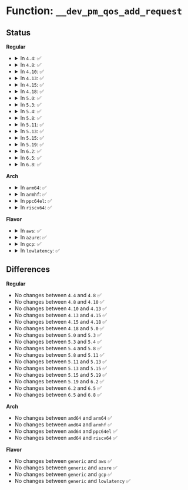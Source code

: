 # Function: <code>__dev_pm_qos_add_request</code>

## Status
<b>Regular</b>
<ul>
<li>
<details>
<summary>In <code>4.4</code>: ✅</summary>

```c
int __dev_pm_qos_add_request(struct device *dev, struct dev_pm_qos_request *req, enum dev_pm_qos_req_type type, s32 value);
```

**Collision:** Unique Static

**Inline:** No

**Transformation:** False

**Instances:**

```
In drivers/base/power/qos.c (ffffffff81555290)
Location: drivers/base/power/qos.c:300
Inline: False
Direct callers:
  - drivers/base/power/qos.c:dev_pm_qos_add_request
  - drivers/base/power/qos.c:dev_pm_qos_update_user_latency_tolerance
```
**Symbols:**

```
ffffffff81555290-ffffffff815553f3: __dev_pm_qos_add_request (STB_LOCAL)
```
</details>
</li>
<li>
<details>
<summary>In <code>4.8</code>: ✅</summary>

```c
int __dev_pm_qos_add_request(struct device *dev, struct dev_pm_qos_request *req, enum dev_pm_qos_req_type type, s32 value);
```

**Collision:** Unique Static

**Inline:** No

**Transformation:** False

**Instances:**

```
In drivers/base/power/qos.c (ffffffff815a72f0)
Location: drivers/base/power/qos.c:300
Inline: False
Direct callers:
  - drivers/base/power/qos.c:dev_pm_qos_update_user_latency_tolerance
  - drivers/base/power/qos.c:dev_pm_qos_add_request
```
**Symbols:**

```
ffffffff815a72f0-ffffffff815a7449: __dev_pm_qos_add_request (STB_LOCAL)
```
</details>
</li>
<li>
<details>
<summary>In <code>4.10</code>: ✅</summary>

```c
int __dev_pm_qos_add_request(struct device *dev, struct dev_pm_qos_request *req, enum dev_pm_qos_req_type type, s32 value);
```

**Collision:** Unique Static

**Inline:** No

**Transformation:** False

**Instances:**

```
In drivers/base/power/qos.c (ffffffff815d5ab0)
Location: drivers/base/power/qos.c:300
Inline: False
Direct callers:
  - drivers/base/power/qos.c:dev_pm_qos_update_user_latency_tolerance
  - drivers/base/power/qos.c:dev_pm_qos_add_request
```
**Symbols:**

```
ffffffff815d5ab0-ffffffff815d5c09: __dev_pm_qos_add_request (STB_LOCAL)
```
</details>
</li>
<li>
<details>
<summary>In <code>4.13</code>: ✅</summary>

```c
int __dev_pm_qos_add_request(struct device *dev, struct dev_pm_qos_request *req, enum dev_pm_qos_req_type type, s32 value);
```

**Collision:** Unique Static

**Inline:** No

**Transformation:** False

**Instances:**

```
In drivers/base/power/qos.c (ffffffff815ea4f0)
Location: drivers/base/power/qos.c:287
Inline: False
Direct callers:
  - drivers/base/power/qos.c:dev_pm_qos_update_user_latency_tolerance
  - drivers/base/power/qos.c:dev_pm_qos_add_request
```
**Symbols:**

```
ffffffff815ea4f0-ffffffff815ea62a: __dev_pm_qos_add_request (STB_LOCAL)
```
</details>
</li>
<li>
<details>
<summary>In <code>4.15</code>: ✅</summary>

```c
int __dev_pm_qos_add_request(struct device *dev, struct dev_pm_qos_request *req, enum dev_pm_qos_req_type type, s32 value);
```

**Collision:** Unique Static

**Inline:** No

**Transformation:** False

**Instances:**

```
In drivers/base/power/qos.c (ffffffff816518a0)
Location: drivers/base/power/qos.c:290
Inline: False
Direct callers:
  - drivers/base/power/qos.c:dev_pm_qos_update_user_latency_tolerance
  - drivers/base/power/qos.c:dev_pm_qos_add_request
```
**Symbols:**

```
ffffffff816518a0-ffffffff816519dc: __dev_pm_qos_add_request (STB_LOCAL)
```
</details>
</li>
<li>
<details>
<summary>In <code>4.18</code>: ✅</summary>

```c
int __dev_pm_qos_add_request(struct device *dev, struct dev_pm_qos_request *req, enum dev_pm_qos_req_type type, s32 value);
```

**Collision:** Unique Static

**Inline:** No

**Transformation:** False

**Instances:**

```
In drivers/base/power/qos.c (ffffffff8168d150)
Location: drivers/base/power/qos.c:290
Inline: False
Direct callers:
  - drivers/base/power/qos.c:dev_pm_qos_update_user_latency_tolerance
  - drivers/base/power/qos.c:dev_pm_qos_add_request
```
**Symbols:**

```
ffffffff8168d150-ffffffff8168d2a7: __dev_pm_qos_add_request (STB_LOCAL)
```
</details>
</li>
<li>
<details>
<summary>In <code>5.0</code>: ✅</summary>

```c
int __dev_pm_qos_add_request(struct device *dev, struct dev_pm_qos_request *req, enum dev_pm_qos_req_type type, s32 value);
```

**Collision:** Unique Static

**Inline:** No

**Transformation:** False

**Instances:**

```
In drivers/base/power/qos.c (ffffffff816ad3a0)
Location: drivers/base/power/qos.c:290
Inline: False
Direct callers:
  - drivers/base/power/qos.c:dev_pm_qos_update_user_latency_tolerance
  - drivers/base/power/qos.c:dev_pm_qos_add_request
```
**Symbols:**

```
ffffffff816ad3a0-ffffffff816ad4f7: __dev_pm_qos_add_request (STB_LOCAL)
```
</details>
</li>
<li>
<details>
<summary>In <code>5.3</code>: ✅</summary>

```c
int __dev_pm_qos_add_request(struct device *dev, struct dev_pm_qos_request *req, enum dev_pm_qos_req_type type, s32 value);
```

**Collision:** Unique Static

**Inline:** No

**Transformation:** False

**Instances:**

```
In drivers/base/power/qos.c (ffffffff816e7080)
Location: drivers/base/power/qos.c:346
Inline: False
Direct callers:
  - drivers/base/power/qos.c:dev_pm_qos_update_user_latency_tolerance
  - drivers/base/power/qos.c:dev_pm_qos_add_request
```
**Symbols:**

```
ffffffff816e7080-ffffffff816e71e2: __dev_pm_qos_add_request (STB_LOCAL)
```
</details>
</li>
<li>
<details>
<summary>In <code>5.4</code>: ✅</summary>

```c
int __dev_pm_qos_add_request(struct device *dev, struct dev_pm_qos_request *req, enum dev_pm_qos_req_type type, s32 value);
```

**Collision:** Unique Static

**Inline:** No

**Transformation:** False

**Instances:**

```
In drivers/base/power/qos.c (ffffffff8170b310)
Location: drivers/base/power/qos.c:298
Inline: False
Direct callers:
  - drivers/base/power/qos.c:dev_pm_qos_update_user_latency_tolerance
  - drivers/base/power/qos.c:dev_pm_qos_add_request
```
**Symbols:**

```
ffffffff8170b310-ffffffff8170b472: __dev_pm_qos_add_request (STB_LOCAL)
```
</details>
</li>
<li>
<details>
<summary>In <code>5.8</code>: ✅</summary>

```c
int __dev_pm_qos_add_request(struct device *dev, struct dev_pm_qos_request *req, enum dev_pm_qos_req_type type, s32 value);
```

**Collision:** Unique Static

**Inline:** No

**Transformation:** False

**Instances:**

```
In drivers/base/power/qos.c (ffffffff817c62c0)
Location: drivers/base/power/qos.c:328
Inline: False
Direct callers:
  - drivers/base/power/qos.c:dev_pm_qos_update_user_latency_tolerance
  - drivers/base/power/qos.c:dev_pm_qos_expose_flags
  - drivers/base/power/qos.c:dev_pm_qos_expose_latency_limit
  - drivers/base/power/qos.c:dev_pm_qos_add_ancestor_request
```
**Symbols:**

```
ffffffff817c62c0-ffffffff817c648b: __dev_pm_qos_add_request (STB_LOCAL)
```
</details>
</li>
<li>
<details>
<summary>In <code>5.11</code>: ✅</summary>

```c
int __dev_pm_qos_add_request(struct device *dev, struct dev_pm_qos_request *req, enum dev_pm_qos_req_type type, s32 value);
```

**Collision:** Unique Static

**Inline:** No

**Transformation:** False

**Instances:**

```
In drivers/base/power/qos.c (ffffffff817dad60)
Location: drivers/base/power/qos.c:328
Inline: False
Direct callers:
  - drivers/base/power/qos.c:dev_pm_qos_update_user_latency_tolerance
  - drivers/base/power/qos.c:dev_pm_qos_expose_flags
  - drivers/base/power/qos.c:dev_pm_qos_expose_latency_limit
  - drivers/base/power/qos.c:dev_pm_qos_add_ancestor_request
```
**Symbols:**

```
ffffffff817dad60-ffffffff817daf07: __dev_pm_qos_add_request (STB_LOCAL)
```
</details>
</li>
<li>
<details>
<summary>In <code>5.13</code>: ✅</summary>

```c
int __dev_pm_qos_add_request(struct device *dev, struct dev_pm_qos_request *req, enum dev_pm_qos_req_type type, s32 value);
```

**Collision:** Unique Static

**Inline:** No

**Transformation:** False

**Instances:**

```
In drivers/base/power/qos.c (ffffffff817bf1a0)
Location: drivers/base/power/qos.c:328
Inline: False
Direct callers:
  - drivers/base/power/qos.c:dev_pm_qos_update_user_latency_tolerance
  - drivers/base/power/qos.c:dev_pm_qos_expose_flags
  - drivers/base/power/qos.c:dev_pm_qos_expose_latency_limit
  - drivers/base/power/qos.c:dev_pm_qos_add_ancestor_request
```
**Symbols:**

```
ffffffff817bf1a0-ffffffff817bf347: __dev_pm_qos_add_request (STB_LOCAL)
```
</details>
</li>
<li>
<details>
<summary>In <code>5.15</code>: ✅</summary>

```c
int __dev_pm_qos_add_request(struct device *dev, struct dev_pm_qos_request *req, enum dev_pm_qos_req_type type, s32 value);
```

**Collision:** Unique Static

**Inline:** No

**Transformation:** False

**Instances:**

```
In drivers/base/power/qos.c (ffffffff81849510)
Location: drivers/base/power/qos.c:328
Inline: False
Direct callers:
  - drivers/base/power/qos.c:dev_pm_qos_update_user_latency_tolerance
  - drivers/base/power/qos.c:dev_pm_qos_expose_flags
  - drivers/base/power/qos.c:dev_pm_qos_expose_latency_limit
  - drivers/base/power/qos.c:dev_pm_qos_add_ancestor_request
```
**Symbols:**

```
ffffffff81849510-ffffffff818496b4: __dev_pm_qos_add_request (STB_LOCAL)
```
</details>
</li>
<li>
<details>
<summary>In <code>5.19</code>: ✅</summary>

```c
int __dev_pm_qos_add_request(struct device *dev, struct dev_pm_qos_request *req, enum dev_pm_qos_req_type type, s32 value);
```

**Collision:** Unique Static

**Inline:** No

**Transformation:** False

**Instances:**

```
In drivers/base/power/qos.c (ffffffff8198e3d0)
Location: drivers/base/power/qos.c:328
Inline: False
Direct callers:
  - drivers/base/power/qos.c:dev_pm_qos_update_user_latency_tolerance
  - drivers/base/power/qos.c:dev_pm_qos_expose_flags
  - drivers/base/power/qos.c:dev_pm_qos_expose_latency_limit
  - drivers/base/power/qos.c:dev_pm_qos_add_ancestor_request
```
**Symbols:**

```
ffffffff8198e3d0-ffffffff8198e5a5: __dev_pm_qos_add_request (STB_LOCAL)
```
</details>
</li>
<li>
<details>
<summary>In <code>6.2</code>: ✅</summary>

```c
int __dev_pm_qos_add_request(struct device *dev, struct dev_pm_qos_request *req, enum dev_pm_qos_req_type type, s32 value);
```

**Collision:** Unique Static

**Inline:** No

**Transformation:** False

**Instances:**

```
In drivers/base/power/qos.c (ffffffff81afe200)
Location: drivers/base/power/qos.c:328
Inline: False
Direct callers:
  - drivers/base/power/qos.c:dev_pm_qos_update_user_latency_tolerance
  - drivers/base/power/qos.c:dev_pm_qos_expose_flags
  - drivers/base/power/qos.c:dev_pm_qos_expose_latency_limit
  - drivers/base/power/qos.c:dev_pm_qos_add_ancestor_request
```
**Symbols:**

```
ffffffff81afe200-ffffffff81afe3d5: __dev_pm_qos_add_request (STB_LOCAL)
```
</details>
</li>
<li>
<details>
<summary>In <code>6.5</code>: ✅</summary>

```c
int __dev_pm_qos_add_request(struct device *dev, struct dev_pm_qos_request *req, enum dev_pm_qos_req_type type, s32 value);
```

**Collision:** Unique Static

**Inline:** No

**Transformation:** False

**Instances:**

```
In drivers/base/power/qos.c (ffffffff81b4c5c0)
Location: drivers/base/power/qos.c:328
Inline: False
Direct callers:
  - drivers/base/power/qos.c:dev_pm_qos_update_user_latency_tolerance
  - drivers/base/power/qos.c:dev_pm_qos_expose_flags
  - drivers/base/power/qos.c:dev_pm_qos_expose_latency_limit
  - drivers/base/power/qos.c:dev_pm_qos_add_ancestor_request
```
**Symbols:**

```
ffffffff81b4c5c0-ffffffff81b4c795: __dev_pm_qos_add_request (STB_LOCAL)
```
</details>
</li>
<li>
<details>
<summary>In <code>6.8</code>: ✅</summary>

```c
int __dev_pm_qos_add_request(struct device *dev, struct dev_pm_qos_request *req, enum dev_pm_qos_req_type type, s32 value);
```

**Collision:** Unique Static

**Inline:** No

**Transformation:** False

**Instances:**

```
In drivers/base/power/qos.c (ffffffff81ba4a90)
Location: drivers/base/power/qos.c:328
Inline: False
Direct callers:
  - drivers/base/power/qos.c:dev_pm_qos_update_user_latency_tolerance
  - drivers/base/power/qos.c:dev_pm_qos_expose_flags
  - drivers/base/power/qos.c:dev_pm_qos_expose_latency_limit
  - drivers/base/power/qos.c:dev_pm_qos_add_ancestor_request
```
**Symbols:**

```
ffffffff81ba4a90-ffffffff81ba4c65: __dev_pm_qos_add_request (STB_LOCAL)
```
</details>
</li>
</ul>
<b>Arch</b>
<ul>
<li>
<details>
<summary>In <code>arm64</code>: ✅</summary>

```c
int __dev_pm_qos_add_request(struct device *dev, struct dev_pm_qos_request *req, enum dev_pm_qos_req_type type, s32 value);
```

**Collision:** Unique Static

**Inline:** No

**Transformation:** False

**Instances:**

```
In drivers/base/power/qos.c (ffff8000108f9e00)
Location: drivers/base/power/qos.c:298
Inline: False
Direct callers:
  - drivers/base/power/qos.c:dev_pm_qos_update_user_latency_tolerance
  - drivers/base/power/qos.c:dev_pm_qos_add_request
```
**Symbols:**

```
ffff8000108f9e00-ffff8000108f9fa4: __dev_pm_qos_add_request (STB_LOCAL)
```
</details>
</li>
<li>
<details>
<summary>In <code>armhf</code>: ✅</summary>

```c
int __dev_pm_qos_add_request(struct device *dev, struct dev_pm_qos_request *req, enum dev_pm_qos_req_type type, s32 value);
```

**Collision:** Unique Static

**Inline:** No

**Transformation:** False

**Instances:**

```
In drivers/base/power/qos.c (c09e5088)
Location: drivers/base/power/qos.c:298
Inline: False
Direct callers:
  - drivers/base/power/qos.c:dev_pm_qos_update_user_latency_tolerance
  - drivers/base/power/qos.c:dev_pm_qos_add_request
```
**Symbols:**

```
c09e5088-c09e5240: __dev_pm_qos_add_request (STB_LOCAL)
```
</details>
</li>
<li>
<details>
<summary>In <code>ppc64el</code>: ✅</summary>

```c
int __dev_pm_qos_add_request(struct device *dev, struct dev_pm_qos_request *req, enum dev_pm_qos_req_type type, s32 value);
```

**Collision:** Unique Static

**Inline:** No

**Transformation:** False

**Instances:**

```
In drivers/base/power/qos.c (c0000000009963e0)
Location: drivers/base/power/qos.c:298
Inline: False
Direct callers:
  - drivers/base/power/qos.c:dev_pm_qos_update_user_latency_tolerance
  - drivers/base/power/qos.c:dev_pm_qos_add_request
```
**Symbols:**

```
c0000000009963e0-c00000000099662c: __dev_pm_qos_add_request (STB_LOCAL)
```
</details>
</li>
<li>
<details>
<summary>In <code>riscv64</code>: ✅</summary>

```c
int __dev_pm_qos_add_request(struct device *dev, struct dev_pm_qos_request *req, enum dev_pm_qos_req_type type, s32 value);
```

**Collision:** Unique Static

**Inline:** No

**Transformation:** False

**Instances:**

```
In drivers/base/power/qos.c (ffffffe000589674)
Location: drivers/base/power/qos.c:298
Inline: False
Direct callers:
  - drivers/base/power/qos.c:dev_pm_qos_update_user_latency_tolerance
  - drivers/base/power/qos.c:dev_pm_qos_add_request
```
**Symbols:**

```
ffffffe000589674-ffffffe0005897a6: __dev_pm_qos_add_request (STB_LOCAL)
```
</details>
</li>
</ul>
<b>Flavor</b>
<ul>
<li>
<details>
<summary>In <code>aws</code>: ✅</summary>

```c
int __dev_pm_qos_add_request(struct device *dev, struct dev_pm_qos_request *req, enum dev_pm_qos_req_type type, s32 value);
```

**Collision:** Unique Static

**Inline:** No

**Transformation:** False

**Instances:**

```
In drivers/base/power/qos.c (ffffffff816d0a60)
Location: drivers/base/power/qos.c:298
Inline: False
Direct callers:
  - drivers/base/power/qos.c:dev_pm_qos_update_user_latency_tolerance
  - drivers/base/power/qos.c:dev_pm_qos_add_request
```
**Symbols:**

```
ffffffff816d0a60-ffffffff816d0bc2: __dev_pm_qos_add_request (STB_LOCAL)
```
</details>
</li>
<li>
<details>
<summary>In <code>azure</code>: ✅</summary>

```c
int __dev_pm_qos_add_request(struct device *dev, struct dev_pm_qos_request *req, enum dev_pm_qos_req_type type, s32 value);
```

**Collision:** Unique Static

**Inline:** No

**Transformation:** False

**Instances:**

```
In drivers/base/power/qos.c (ffffffff816abd80)
Location: drivers/base/power/qos.c:298
Inline: False
Direct callers:
  - drivers/base/power/qos.c:dev_pm_qos_update_user_latency_tolerance
  - drivers/base/power/qos.c:dev_pm_qos_add_request
```
**Symbols:**

```
ffffffff816abd80-ffffffff816abee2: __dev_pm_qos_add_request (STB_LOCAL)
```
</details>
</li>
<li>
<details>
<summary>In <code>gcp</code>: ✅</summary>

```c
int __dev_pm_qos_add_request(struct device *dev, struct dev_pm_qos_request *req, enum dev_pm_qos_req_type type, s32 value);
```

**Collision:** Unique Static

**Inline:** No

**Transformation:** False

**Instances:**

```
In drivers/base/power/qos.c (ffffffff816fefd0)
Location: drivers/base/power/qos.c:298
Inline: False
Direct callers:
  - drivers/base/power/qos.c:dev_pm_qos_update_user_latency_tolerance
  - drivers/base/power/qos.c:dev_pm_qos_add_request
```
**Symbols:**

```
ffffffff816fefd0-ffffffff816ff132: __dev_pm_qos_add_request (STB_LOCAL)
```
</details>
</li>
<li>
<details>
<summary>In <code>lowlatency</code>: ✅</summary>

```c
int __dev_pm_qos_add_request(struct device *dev, struct dev_pm_qos_request *req, enum dev_pm_qos_req_type type, s32 value);
```

**Collision:** Unique Static

**Inline:** No

**Transformation:** False

**Instances:**

```
In drivers/base/power/qos.c (ffffffff81719420)
Location: drivers/base/power/qos.c:298
Inline: False
Direct callers:
  - drivers/base/power/qos.c:dev_pm_qos_update_user_latency_tolerance
  - drivers/base/power/qos.c:dev_pm_qos_add_request
```
**Symbols:**

```
ffffffff81719420-ffffffff81719597: __dev_pm_qos_add_request (STB_LOCAL)
```
</details>
</li>
</ul>

## Differences
<b>Regular</b>
<ul>
<li>
No changes between <code>4.4</code> and <code>4.8</code> ✅
</li>
<li>
No changes between <code>4.8</code> and <code>4.10</code> ✅
</li>
<li>
No changes between <code>4.10</code> and <code>4.13</code> ✅
</li>
<li>
No changes between <code>4.13</code> and <code>4.15</code> ✅
</li>
<li>
No changes between <code>4.15</code> and <code>4.18</code> ✅
</li>
<li>
No changes between <code>4.18</code> and <code>5.0</code> ✅
</li>
<li>
No changes between <code>5.0</code> and <code>5.3</code> ✅
</li>
<li>
No changes between <code>5.3</code> and <code>5.4</code> ✅
</li>
<li>
No changes between <code>5.4</code> and <code>5.8</code> ✅
</li>
<li>
No changes between <code>5.8</code> and <code>5.11</code> ✅
</li>
<li>
No changes between <code>5.11</code> and <code>5.13</code> ✅
</li>
<li>
No changes between <code>5.13</code> and <code>5.15</code> ✅
</li>
<li>
No changes between <code>5.15</code> and <code>5.19</code> ✅
</li>
<li>
No changes between <code>5.19</code> and <code>6.2</code> ✅
</li>
<li>
No changes between <code>6.2</code> and <code>6.5</code> ✅
</li>
<li>
No changes between <code>6.5</code> and <code>6.8</code> ✅
</li>
</ul>
<b>Arch</b>
<ul>
<li>
No changes between <code>amd64</code> and <code>arm64</code> ✅
</li>
<li>
No changes between <code>amd64</code> and <code>armhf</code> ✅
</li>
<li>
No changes between <code>amd64</code> and <code>ppc64el</code> ✅
</li>
<li>
No changes between <code>amd64</code> and <code>riscv64</code> ✅
</li>
</ul>
<b>Flavor</b>
<ul>
<li>
No changes between <code>generic</code> and <code>aws</code> ✅
</li>
<li>
No changes between <code>generic</code> and <code>azure</code> ✅
</li>
<li>
No changes between <code>generic</code> and <code>gcp</code> ✅
</li>
<li>
No changes between <code>generic</code> and <code>lowlatency</code> ✅
</li>
</ul>
